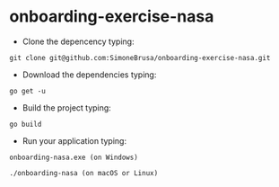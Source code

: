 # onboarding-exercise-nasa

- Clone the depencency typing: 

`git clone git@github.com:SimoneBrusa/onboarding-exercise-nasa.git`

- Download the dependencies typing:

`go get -u`

- Build the project typing:

`go build`

- Run your application typing:

`onboarding-nasa.exe (on Windows)`

`./onboarding-nasa (on macOS or Linux)`
